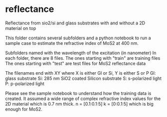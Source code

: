 # reflectance
Reflectance from sio2/si and glass substrates with and without a 2D material on top

This folder contains several subfolders and a python notebook to run a sample case to estimate the refractive index of MoS2 at 400 nm.

Subfolders named with the wavelength of the excitation (in nanometer)
In each folder, there are 8 files.
The ones starting with "train" are training files
The ones starting with "test" are test files for MoS2 reflectance data

The filenames end with XY where X is either Gl or Si, Y is either S or P
Gl: glass substrate
Si: 285 nm SiO2 coated Silicon substrate
S: s-polarized light
P: p-polarized light

Please see the sample notebook to understand how the training data is created.
It assumed a wide range of complex refractive index values for the 2D material which is 0.7 nm thick.
n = [0.1:0.1:5]
k = [0:0.1:5]
which is big enough for MoS2.
